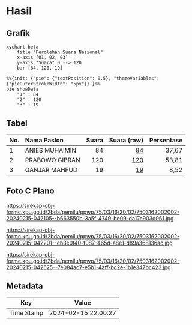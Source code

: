# Hasil

## Grafik

```mermaid
xychart-beta
    title "Perolehan Suara Nasional"
    x-axis [01, 02, 03]
    y-axis "Suara" 0 --> 120
    bar [84, 120, 19]
```

```mermaid
%%{init: {"pie": {"textPosition": 0.5}, "themeVariables": {"pieOuterStrokeWidth": "5px"}} }%%
pie showData
    "1" : 84
    "2" : 120
    "3" : 19
```

## Tabel

| No. | Nama Paslon    | Suara | Suara (raw) | Persentase |
|:--- |:-------------- | -----:| -----------:| ----------:|
| 1   | ANIES MUHAIMIN | 84    | [84][p-1]   | 37,67      |
| 2   | PRABOWO GIBRAN | 120   | [120][p-2]  | 53,81      |
| 3   | GANJAR MAHFUD  | 19    | [19][p-3]   | 8,52       |


[p-1]: https://github.com/gigit-pemilu/pemilu-2024/blob/main/pilpres/hitung-suara/sub/75-gorontalo/sub/03-bone-bolango/sub/16-bulango-timur/sub/2002-toluwaya/sub/002-tps/sub/paslon-1.txt
[p-2]: https://github.com/gigit-pemilu/pemilu-2024/blob/main/pilpres/hitung-suara/sub/75-gorontalo/sub/03-bone-bolango/sub/16-bulango-timur/sub/2002-toluwaya/sub/002-tps/sub/paslon-2.txt
[p-3]: https://github.com/gigit-pemilu/pemilu-2024/blob/main/pilpres/hitung-suara/sub/75-gorontalo/sub/03-bone-bolango/sub/16-bulango-timur/sub/2002-toluwaya/sub/002-tps/sub/paslon-3.txt

## Foto C Plano

https://sirekap-obj-formc.kpu.go.id/2bda/pemilu/ppwp/75/03/16/20/02/7503162002002-20240215-042105--b663550b-3a5f-4749-be09-da17e903d061.jpg

https://sirekap-obj-formc.kpu.go.id/2bda/pemilu/ppwp/75/03/16/20/02/7503162002002-20240215-042201--cb3e0f40-f987-465d-a8e1-d89a368136ac.jpg

https://sirekap-obj-formc.kpu.go.id/2bda/pemilu/ppwp/75/03/16/20/02/7503162002002-20240215-042525--7e084ac7-e5b1-4aff-bc2e-1b1e347bc423.jpg


## Metadata

| Key        | Value               |
| ---------- | ------------------- |
| Time Stamp | 2024-02-15 22:00:27 |



